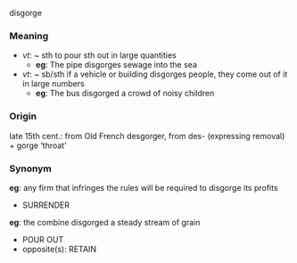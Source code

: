 disgorge
### Meaning
+ _vt_: ~ sth to pour sth out in large quantities
	+ __eg__: The pipe disgorges sewage into the sea
+ _vt_: ~ sb/sth if a vehicle or building disgorges people, they come out of it in large numbers
	+ __eg__: The bus disgorged a crowd of noisy children

### Origin

late 15th cent.: from Old French desgorger, from des- (expressing removal) + gorge ‘throat’

### Synonym

__eg__: any firm that infringes the rules will be required to disgorge its profits

+ SURRENDER

__eg__: the combine disgorged a steady stream of grain

+ POUR OUT
+ opposite(s): RETAIN


